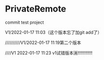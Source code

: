 # PrivateRemote
commit test project

V1/2022-01-17 11:03（这个版本忘了加git add了）

//////////V1/2022-01-17 11:19第二个版本



////V1 2022-01-17 11:23  v1试错版本:u6e80:!!!!!!!!!!!!
